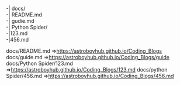 -| docs/  
    -| README.md    
    -| gudie.md  
    -| Python Spider/  
		-|123.md  
		-|456.md
	
docs/README.md				       =>https://astroboyhub.github.io/Coding_Blogs
docs/guide.md				         =>https://astroboyhub.github.io/Coding_Blogs/guide
docs/Python Spider/123.md	   =>https://astroboyhub.github.io/Coding_Blogs/123.md
docs/python Spider/456.md  	 =>https://astroboyhub.github.io/Coding_Blogs/456.md
